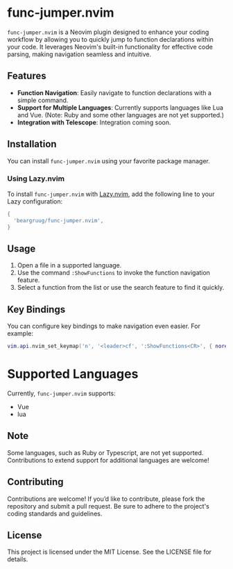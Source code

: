# func-jumper.nvim

`func-jumper.nvim` is a Neovim plugin designed to enhance your coding workflow by allowing you to quickly jump to function declarations within your code. It leverages Neovim's built-in functionality for effective code parsing, making navigation seamless and intuitive.

## Features

- **Function Navigation**: Easily navigate to function declarations with a simple command.
- **Support for Multiple Languages**: Currently supports languages like Lua and Vue. (Note: Ruby and some other languages are not yet supported.)
- **Integration with Telescope**: Integration coming soon.

## Installation

You can install `func-jumper.nvim` using your favorite package manager.

### Using Lazy.nvim
To install `func-jumper.nvim` with [Lazy.nvim](https://github.com/folke/lazy.nvim), add the following line to your Lazy configuration:

```lua
{
  'beargruug/func-jumper.nvim',
}
```

## Usage
1. Open a file in a supported language.
2. Use the command `:ShowFunctions` to invoke the function navigation feature.
3. Select a function from the list or use the search feature to find it quickly.

## Key Bindings
You can configure key bindings to make navigation even easier. For example:

```lua
vim.api.nvim_set_keymap('n', '<leader>cf', ':ShowFunctions<CR>', { noremap = true, silent = true })
```
# Supported Languages
Currently, `func-jumper.nvim` supports:

- Vue
- lua

## Note
Some languages, such as Ruby or Typescript, are not yet supported. Contributions to extend support for additional languages are welcome!

## Contributing
Contributions are welcome! If you’d like to contribute, please fork the repository and submit a pull request. Be sure to adhere to the project's coding standards and guidelines.

## License
This project is licensed under the MIT License. See the LICENSE file for details.
